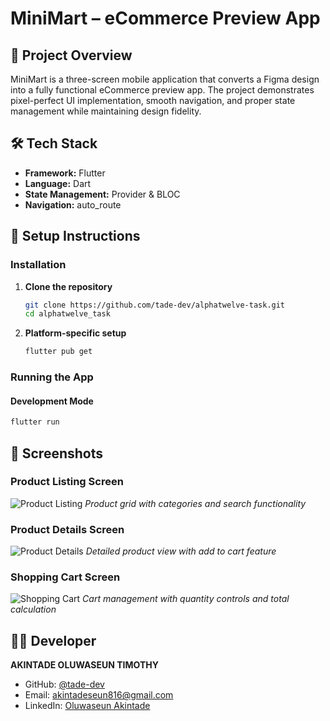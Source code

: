 # MiniMart – eCommerce Preview App

## 📱 Project Overview

MiniMart is a three-screen mobile application that converts a Figma design into a fully functional eCommerce preview app. The project demonstrates pixel-perfect UI implementation, smooth navigation, and proper state management while maintaining design fidelity.

## 🛠 Tech Stack

- **Framework:** Flutter
- **Language:** Dart
- **State Management:** Provider & BLOC
- **Navigation:** auto_route

## 🚀 Setup Instructions

### Installation

1. **Clone the repository**
   ```bash
   git clone https://github.com/tade-dev/alphatwelve-task.git
   cd alphatwelve_task
   ```

2. **Platform-specific setup**
   ```bash
   flutter pub get
   ```

### Running the App

#### Development Mode
```bash
flutter run
```

## 📸 Screenshots

### Product Listing Screen
![Product Listing](./screenshots/product-listing.png)
*Product grid with categories and search functionality*

### Product Details Screen
![Product Details](./screenshots/product-details.png)
*Detailed product view with add to cart feature*

### Shopping Cart Screen
![Shopping Cart](./screenshots/shopping-cart.png)
*Cart management with quantity controls and total calculation*

## 👨‍💻 Developer

**AKINTADE OLUWASEUN TIMOTHY**
- GitHub: [@tade-dev](https://github.com/tade-dev)
- Email: akintadeseun816@gmail.com
- LinkedIn: [Oluwaseun Akintade](https://www.linkedin.com/in/oluwaseun-akintade-620b26223/)

